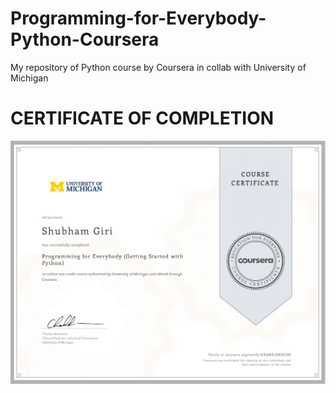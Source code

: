 # Programming-for-Everybody-Python-Coursera
My repository of Python course by Coursera in collab with University of Michigan

# CERTIFICATE OF COMPLETION
<img src="Week 7/Intro Python Coursera HXAMK2DKHZDK_page-0001.jpg">
